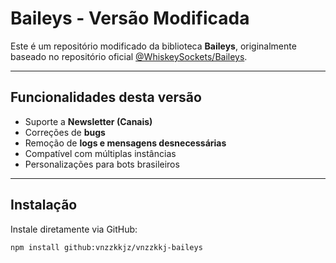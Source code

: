 # Baileys - Versão Modificada

Este é um repositório modificado da biblioteca **Baileys**, originalmente baseado no repositório oficial [@WhiskeySockets/Baileys](https://github.com/WhiskeySockets/Baileys).  

---

## Funcionalidades desta versão

- Suporte a **Newsletter (Canais)**
- Correções de **bugs**
- Remoção de **logs e mensagens desnecessárias**
- Compatível com múltiplas instâncias
- Personalizações para bots brasileiros

---

## Instalação

Instale diretamente via GitHub:

```bash
npm install github:vnzzkkjz/vnzzkkj-baileys
